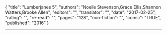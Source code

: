 {
"title": "Lumberjanes 5",
"authors": "Noelle Stevenson,Grace Ellis,Shannon Watters,Brooke Allen",
"editors": "",
"translator": "",
"date": "2017-02-25",
"rating": "",
"re-read": "",
"pages": "128",
"non-fiction": "",
"comic": "TRUE",
"published": "2016"
}

---
